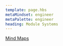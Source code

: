 ```yaml
---
template: page.hbs
metaMindset: engineer
metaPalette: engineer
heading: Module Systems
---
```




[Mind Maps](https://drive.google.com/drive/u/0/#folders/0B_isMPC-_gvmdXU0YWd0UmdSLTQ/0B_isMPC-_gvmbkZhcWdaR2trVms/0B_isMPC-_gvmdlJiMTUwNE8tLVE/0B_isMPC-_gvmaUNfYjV6UW5fenc/0B_isMPC-_gvmeFVvU213cm1hSlk/0B_isMPC-_gvmVWxoZmd6MDZMN1U/0B_isMPC-_gvmNVdNTGdPYmJoY3M/0B_isMPC-_gvmNThKSWVEUm80bHc)
